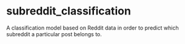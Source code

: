# subreddit_classification
A classification model based on Reddit data in order to predict which subreddit a particular post belongs to.
